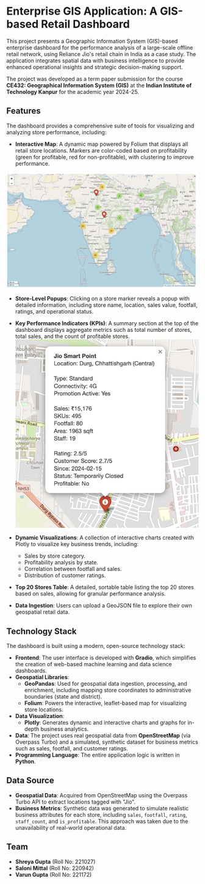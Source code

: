# Enterprise GIS Application: A GIS-based Retail Dashboard

This project presents a Geographic Information System (GIS)-based enterprise dashboard for the performance analysis of a large-scale offline retail network, using Reliance Jio's retail chain in India as a case study. The application integrates spatial data with business intelligence to provide enhanced operational insights and strategic decision-making support.

The project was developed as a term paper submission for the course **CE432: Geographical Information System (GIS)** at the **Indian Institute of Technology Kanpur** for the academic year 2024-25.

## Features

The dashboard provides a comprehensive suite of tools for visualizing and analyzing store performance, including:

* **Interactive Map**: A dynamic map powered by Folium that displays all retail store locations. Markers are color-coded based on profitability (green for profitable, red for non-profitable), with clustering to improve performance.

![Dashboard Interface](image/one.png) 

* **Store-Level Popups**: Clicking on a store marker reveals a popup with detailed information, including store name, location, sales value, footfall, ratings, and operational status.
* **Key Performance Indicators (KPIs)**: A summary section at the top of the dashboard displays aggregate metrics such as total number of stores, total sales, and the count of profitable stores.
![Dashboard Interface](image/KPI.png) 

* **Dynamic Visualizations**: A collection of interactive charts created with Plotly to visualize key business trends, including:
    * Sales by store category.
    * Profitability analysis by state.
    * Correlation between footfall and sales.
    * Distribution of customer ratings.
* **Top 20 Stores Table**: A detailed, sortable table listing the top 20 stores based on sales, allowing for granular performance analysis.
* **Data Ingestion**: Users can upload a GeoJSON file to explore their own geospatial retail data.

## Technology Stack

The dashboard is built using a modern, open-source technology stack:

* **Frontend**: The user interface is developed with **Gradio**, which simplifies the creation of web-based machine learning and data science dashboards.
* **Geospatial Libraries**:
    * **GeoPandas**: Used for geospatial data ingestion, processing, and enrichment, including mapping store coordinates to administrative boundaries (state and district).
    * **Folium**: Powers the interactive, leaflet-based map for visualizing store locations.
* **Data Visualization**:
    * **Plotly**: Generates dynamic and interactive charts and graphs for in-depth business analytics.
* **Data**: The project uses real geospatial data from **OpenStreetMap** (via Overpass Turbo) and a simulated, synthetic dataset for business metrics such as sales, footfall, and customer ratings.
* **Programming Language**: The entire application logic is written in **Python**.

## Data Source

* **Geospatial Data**: Acquired from OpenStreetMap using the Overpass Turbo API to extract locations tagged with "Jio".
* **Business Metrics**: Synthetic data was generated to simulate realistic business attributes for each store, including `sales`, `footfall`, `rating`, `staff_count`, and `is_profitable`. This approach was taken due to the unavailability of real-world operational data.

## Team

* **Shreya Gupta** (Roll No: 221027)
* **Saloni Mittal** (Roll No: 220942)
* **Varun Gupta** (Roll No: 221172)
